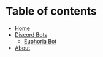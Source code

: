 # Table of contents

* [Home](README.md)
* [Discord Bots](discord-bots/README.md)
  * [Euphoria Bot](discord-bots/euphoria-bot.md)
* [About](about.md)


